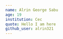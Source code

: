 ```yaml
---
name: Alrin George Sabu
age: 19
institution: Cec
quote: Hello I am here
github_user: alrin321
---
```

